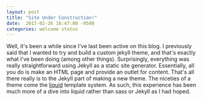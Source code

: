 ```yaml
---
layout: post
title: "Site Under Construction!"
date:  2017-02-26 16:47:00 -0500
categories: welcome status
---
```


Well, it's been a while since I've last been active on this blog. I previously said that I wanted to try and build a
custom jekyll theme, and that's exactly what I've been doing (among other things). Surprisingly, everything was really
straightforward using Jekyll as a static site generator. Essentially, all you do is make an HTML page and provide an
outlet for content. That's all there really is to the Jekyll part of making a new theme. The niceties of a theme come
the [liquid](https://help.shopify.com/themes/liquid) template system. As such, this experience has been much more of a
dive into liquid rather than sass or Jekyll as I had hoped.